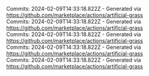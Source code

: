 Commits: 2024-02-09T14:33:18.822Z - Generated via https://github.com/marketplace/actions/artificial-grass
<br>
Commits: 2024-02-09T14:33:18.822Z - Generated via https://github.com/marketplace/actions/artificial-grass
<br>
Commits: 2024-02-09T14:33:18.822Z - Generated via https://github.com/marketplace/actions/artificial-grass
<br>
Commits: 2024-02-09T14:33:18.822Z - Generated via https://github.com/marketplace/actions/artificial-grass
<br>
Commits: 2024-02-09T14:33:18.822Z - Generated via https://github.com/marketplace/actions/artificial-grass
<br>

